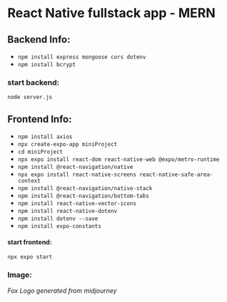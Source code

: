 # React Native fullstack app - MERN

## Backend Info:

- `npm install express mongoose cors dotenv`
- `npm install bcrypt`

### start backend:

```
node server.js
```

## Frontend Info:

- `npm install axios`
- `npx create-expo-app miniProject`
- `cd miniProject`
- `npx expo install react-dom react-native-web @expo/metro-runtime`
- `npm install @react-navigation/native`
- `npx expo install react-native-screens react-native-safe-area-context`
- `npm install @react-navigation/native-stack`
- `npm install @react-navigation/bottom-tabs`
- `npm install react-native-vector-icons`
- `npm install react-native-dotenv`
- `npm install dotenv --save`
- `npm install expo-constants`

#### start frontend:

```
npx expo start
```

### Image:

_Fox Logo generated from midjourney_
